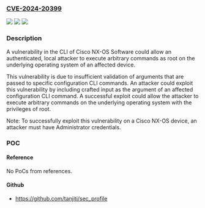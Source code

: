 ### [CVE-2024-20399](https://cve.mitre.org/cgi-bin/cvename.cgi?name=CVE-2024-20399)
![](https://img.shields.io/static/v1?label=Product&message=Cisco%20NX-OS%20Software&color=blue)
![](https://img.shields.io/static/v1?label=Version&message=%3D%206.0(2)A6(1)%20&color=brighgreen)
![](https://img.shields.io/static/v1?label=Vulnerability&message=Improper%20Neutralization%20of%20Special%20Elements%20used%20in%20an%20OS%20Command%20('OS%20Command%20Injection')&color=brighgreen)

### Description

A vulnerability in the CLI of Cisco NX-OS Software could allow an authenticated, local attacker to execute arbitrary commands as root on the underlying operating system of an affected device. This vulnerability is due to insufficient validation of arguments that are passed to specific configuration CLI commands. An attacker could exploit this vulnerability by including crafted input as the argument of an affected configuration CLI command. A successful exploit could allow the attacker to execute arbitrary commands on the underlying operating system with the privileges of root. Note: To successfully exploit this vulnerability on a Cisco NX-OS device, an attacker must have Administrator credentials.

### POC

#### Reference
No PoCs from references.

#### Github
- https://github.com/tanjiti/sec_profile

